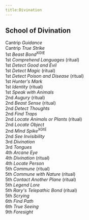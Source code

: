 ```yaml
---
title:Divination
---
```


## School of Divination

Cantrip *Guidance*  
Cantrip *True Strike*  
1st *Beast Bond*<sup>XGtE</sup>  
1st *Comprehend Languages* (ritual)  
1st *Detect Good and Evil*  
1st *Detect Magic* (ritual)  
1st *Detect Poison and Disease* (ritual)  
1st *Hunter's Mark*  
1st *Identity* (ritual)  
1st *Speak with Animals*  
2nd *Augury* (ritual)  
2nd *Beast Sense* (ritual)  
2nd *Detect Thoughts*  
2nd *Find Traps*  
2nd *Locate Animals or Plants* (ritual)  
2nd *Locate Object*  
2nd *Mind Spike*<sup>XGtE</sup>  
2nd *See Invisibility*  
3rd *Divination*  
3rd *Tongues*  
4th *Arcane Eye*  
4th *Divination* (ritual)  
4th *Locate Person*  
5th *Commune* (ritual)  
5th *Commune with Nature* (ritual)  
5th *Contact Another Plane* (ritual)  
5th *Legend Lore*  
5th *Rary's Telepathic Bond* (ritual)  
5th *Scrying*  
6th *Find Path*  
6th *True Seeing*  
9th *Foresight*  
